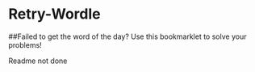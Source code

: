 # Retry-Wordle
##Failed to get the word of the day? Use this bookmarklet to solve your problems!

Readme not done

